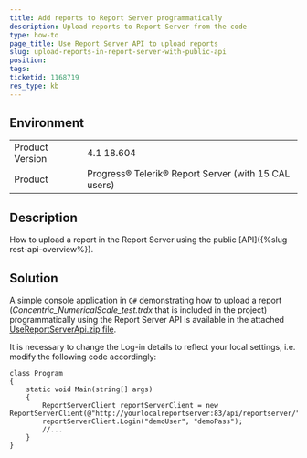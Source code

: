 ```yaml
---
title: Add reports to Report Server programmatically
description: Upload reports to Report Server from the code
type: how-to
page_title: Use Report Server API to upload reports 
slug: upload-reports-in-report-server-with-public-api
position: 
tags: 
ticketid: 1168719
res_type: kb
---
```


## Environment

<table>
	<tr>
		<td>Product Version</td>
		<td>4.1 18.604</td>
	</tr>
	<tr>
		<td>Product</td>
		<td>Progress® Telerik® Report Server (with 15 CAL users)</td>
	</tr>
</table>


## Description

How to upload a report in the Report Server using the public [API]({%slug rest-api-overview%}).

## Solution

A simple console application in `C#` demonstrating how to upload a report (_Concentric_NumericalScale_test.trdx_ that is included in the project) programmatically using the Report Server API is available in the attached [UseReportServerApi.zip file](https://www.telerik.com/docs/default-source/knowledgebasearticleattachments/reporting/usereportserverapi.zip?sfvrsn=7c04b2b5_2).

It is necessary to change the Log-in details to reflect your local settings, i.e. modify the following code accordingly:

````CSharp
class Program
{
	static void Main(string[] args)
	{
		ReportServerClient reportServerClient = new ReportServerClient(@"http://yourlocalreportserver:83/api/reportserver/");
		reportServerClient.Login("demoUser", "demoPass");
		//...
	}
}
````

